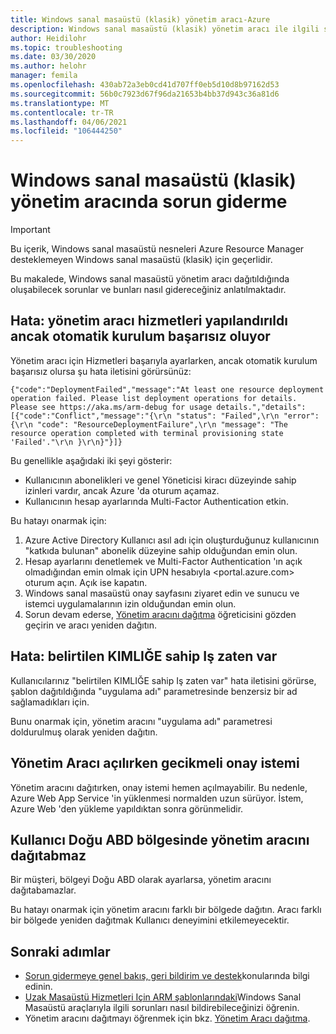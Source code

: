 ```yaml
---
title: Windows sanal masaüstü (klasik) yönetim aracı-Azure
description: Windows sanal masaüstü (klasik) yönetim aracı ile ilgili sorunları giderme.
author: Heidilohr
ms.topic: troubleshooting
ms.date: 03/30/2020
ms.author: helohr
manager: femila
ms.openlocfilehash: 430ab72a3eb0cd41d707ff0eb5d10d8b97162d53
ms.sourcegitcommit: 56b0c7923d67f96da21653b4bb37d943c36a81d6
ms.translationtype: MT
ms.contentlocale: tr-TR
ms.lasthandoff: 04/06/2021
ms.locfileid: "106444250"
---
```

# <a name="troubleshoot-the-windows-virtual-desktop-classic-management-tool"></a>Windows sanal masaüstü (klasik) yönetim aracında sorun giderme

>[!IMPORTANT]
>Bu içerik, Windows sanal masaüstü nesneleri Azure Resource Manager desteklemeyen Windows sanal masaüstü (klasik) için geçerlidir.

Bu makalede, Windows sanal masaüstü yönetim aracı dağıtıldığında oluşabilecek sorunlar ve bunları nasıl gidereceğiniz anlatılmaktadır.

## <a name="error-management-tool-services-configured-but-automated-setup-fails"></a>Hata: yönetim aracı hizmetleri yapılandırıldı ancak otomatik kurulum başarısız oluyor

Yönetim aracı için Hizmetleri başarıyla ayarlarken, ancak otomatik kurulum başarısız olursa şu hata iletisini görürsünüz:

```console
{"code":"DeploymentFailed","message":"At least one resource deployment operation failed. Please list deployment operations for details. Please see https://aka.ms/arm-debug for usage details.","details":[{"code":"Conflict","message":"{\r\n "status": "Failed",\r\n "error": {\r\n "code": "ResourceDeploymentFailure",\r\n "message": "The resource operation completed with terminal provisioning state 'Failed'."\r\n }\r\n}"}]}
```

Bu genellikle aşağıdaki iki şeyi gösterir:

- Kullanıcının abonelikleri ve genel Yöneticisi kiracı düzeyinde sahip izinleri vardır, ancak Azure 'da oturum açamaz.
- Kullanıcının hesap ayarlarında Multi-Factor Authentication etkin.

Bu hatayı onarmak için:

1. Azure Active Directory Kullanıcı asıl adı için oluşturduğunuz kullanıcının "katkıda bulunan" abonelik düzeyine sahip olduğundan emin olun.
2. Hesap ayarlarını denetlemek ve Multi-Factor Authentication 'ın açık olmadığından emin olmak için UPN hesabıyla <portal.azure.com> oturum açın. Açık ise kapatın.
3. Windows sanal masaüstü onay sayfasını ziyaret edin ve sunucu ve istemci uygulamalarının izin olduğundan emin olun.
4. Sorun devam ederse, [Yönetim aracını dağıtma](manage-resources-using-ui.md) öğreticisini gözden geçirin ve aracı yeniden dağıtın.

## <a name="error-job-with-specified-id-already-exists"></a>Hata: belirtilen KIMLIĞE sahip Iş zaten var

Kullanıcılarınız "belirtilen KIMLIĞE sahip Iş zaten var" hata iletisini görürse, şablon dağıtıldığında "uygulama adı" parametresinde benzersiz bir ad sağlamadıkları için.

Bunu onarmak için, yönetim aracını "uygulama adı" parametresi doldurulmuş olarak yeniden dağıtın.

## <a name="delayed-consent-prompt-when-opening-management-tool"></a>Yönetim Aracı açılırken gecikmeli onay istemi

Yönetim aracını dağıtırken, onay istemi hemen açılmayabilir. Bu nedenle, Azure Web App Service 'in yüklenmesi normalden uzun sürüyor. İstem, Azure Web 'den yükleme yapıldıktan sonra görünmelidir.

## <a name="the-user-cant-deploy-the-management-tool-in-the-east-us-region"></a>Kullanıcı Doğu ABD bölgesinde yönetim aracını dağıtabmaz

Bir müşteri, bölgeyi Doğu ABD olarak ayarlarsa, yönetim aracını dağıtabamazlar.

Bu hatayı onarmak için yönetim aracını farklı bir bölgede dağıtın. Aracı farklı bir bölgede yeniden dağıtmak Kullanıcı deneyimini etkilemeyecektir.

## <a name="next-steps"></a>Sonraki adımlar

- [Sorun gidermeye genel bakış, geri bildirim ve destek](troubleshoot-set-up-overview-2019.md)konularında bilgi edinin.
- [Uzak Masaüstü Hizmetleri Için ARM şablonlarındaki](https://github.com/Azure/RDS-Templates/blob/master/README.md)Windows Sanal Masaüstü araçlarıyla ilgili sorunları nasıl bildirebileceğinizi öğrenin.
- Yönetim aracını dağıtmayı öğrenmek için bkz. [Yönetim Aracı dağıtma](manage-resources-using-ui.md).